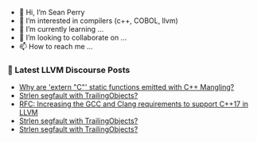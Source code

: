 - 👋 Hi, I’m Sean Perry
- 👀 I’m interested in compilers (c++, COBOL, llvm)
- 🌱 I’m currently learning ...
- 💞️ I’m looking to collaborate on ...
- 📫 How to reach me ...

<!---
s66perry/s66perry is a ✨ special ✨ repository because its `README.md` (this file) appears on your GitHub profile.
You can click the Preview link to take a look at your changes.
--->
### 📕 Latest LLVM Discourse Posts

<!-- DISCOURSE-LLVM:START -->
- [Why are &#39;extern &quot;C&quot;&#39; static functions emitted with C++ Mangling?](https://discourse.llvm.org/t/why-are-extern-c-static-functions-emitted-with-c-mangling/61268#post_6)
- [Strlen segfault with TrailingObjects?](https://discourse.llvm.org/t/strlen-segfault-with-trailingobjects/61264#post_8)
- [RFC: Increasing the GCC and Clang requirements to support C++17 in LLVM](https://discourse.llvm.org/t/rfc-increasing-the-gcc-and-clang-requirements-to-support-c-17-in-llvm/59983?page=2#post_40)
- [Strlen segfault with TrailingObjects?](https://discourse.llvm.org/t/strlen-segfault-with-trailingobjects/61264#post_7)
- [Strlen segfault with TrailingObjects?](https://discourse.llvm.org/t/strlen-segfault-with-trailingobjects/61264#post_6)
<!-- DISCOURSE-LLVM:END -->
